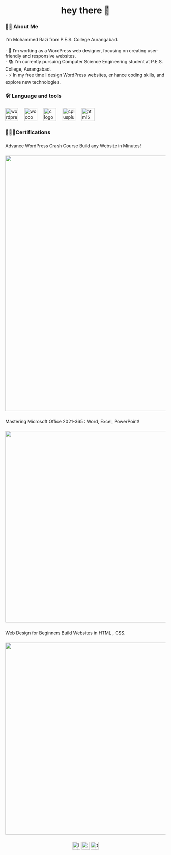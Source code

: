 <h1 align="center">hey there 👋</h1>

###

<h3 align="left">👩‍💻  About Me</h3>

###

<p align="left">I'm Mohammed Razi from P.E.S. College Aurangabad.<br><br>- 🔭 I’m working as a WordPress web designer, focusing on creating user-friendly and responsive websites.<br>- 📚 I'm currently  pursuing Computer Science Engineering student at P.E.S. College, Aurangabad.<br>- ⚡ In my free time I design WordPress websites, enhance coding skills, and explore new technologies.</p>

###

<h3 align="left">🛠 Language and tools</h3>

###

<div align="left">
  <img src="https://cdn.jsdelivr.net/gh/devicons/devicon/icons/wordpress/wordpress-original.svg" height="40" alt="wordpress logo"  />
  <img width="12" />
  <img src="https://cdn.jsdelivr.net/gh/devicons/devicon/icons/woocommerce/woocommerce-original.svg" height="40" alt="woocommerce logo"  />
  <img width="12" />
  <img src="https://cdn.jsdelivr.net/gh/devicons/devicon/icons/c/c-original.svg" height="40" alt="c logo"  />
  <img width="12" />
  <img src="https://cdn.jsdelivr.net/gh/devicons/devicon/icons/cplusplus/cplusplus-original.svg" height="40" alt="cplusplus logo"  />
  <img width="12" />
  <img src="https://cdn.jsdelivr.net/gh/devicons/devicon/icons/html5/html5-original.svg" height="40" alt="html5 logo"  />
</div>

###

<h3 align="left">👨🏻‍🎓Certifications</h3>

###

<p align="left">Advance WordPress Crash Course Build any Website in Minutes!</p>

###

<div align="center">
  <img height="800" src="https://udemy-certificate.s3.amazonaws.com/image/UC-61a89d13-c23a-4ca3-bca4-19d75a78742e.jpg?v=1727007817000"  />
</div>

###

<p align="left">Mastering Microsoft Office 2021-365 : Word, Excel, PowerPoint!</p>

###

<div align="center">
  <img height="600" src="https://udemy-certificate.s3.amazonaws.com/image/UC-8411470e-f8d9-430b-92b9-17f17dd07859.jpg?v=1727031112000"  />
</div>

###

<p align="left">Web Design for Beginners Build Websites in HTML , CSS.</p>

###

<div align="center">
  <img height="600" src="https://udemy-certificate.s3.amazonaws.com/image/UC-25d4d8fb-615d-4ffe-827f-a23fa8291d1a.jpg?v=1727012753000"  />
</div>

###

<div align="center">
  <img src="https://img.shields.io/static/v1?message=LinkedIn&logo=linkedin&label=&color=0077B5&logoColor=white&labelColor=&style=for-the-badge" height="25" alt="linkedin logo"  />
  <img src="https://img.shields.io/static/v1?message=Youtube&logo=youtube&label=&color=FF0000&logoColor=white&labelColor=&style=for-the-badge" height="25" alt="youtube logo"  />
  <img src="https://img.shields.io/static/v1?message=Twitter&logo=twitter&label=&color=1DA1F2&logoColor=white&labelColor=&style=for-the-badge" height="25" alt="twitter logo"  />
</div>

###
